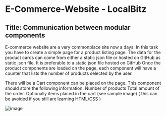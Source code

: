 # E-Commerce-Website - LocalBitz

## Title: Communication between modular components

E-commerce website are a very commonplace site now a days.
In this task you have to create a simple page for a product listing page. The data for the product cards can come from either a static json file or hosted on GitHub as static json file. It is preferable to a static json file hosted on GitHub
Once the product components are loaded on the page, each component will have a counter that lists the number of products selected by the user.

There will be a Cart component can be placed on the page. This component should store the following information.
 Number of products
 Total amount of the order.
 Optionally items placed in the cart (see sample image) ( this can be avoided if you still are learning HTML/CSS )

![image](https://user-images.githubusercontent.com/123962636/216872474-e81ef950-0347-483b-8659-98bcfe526139.png)
